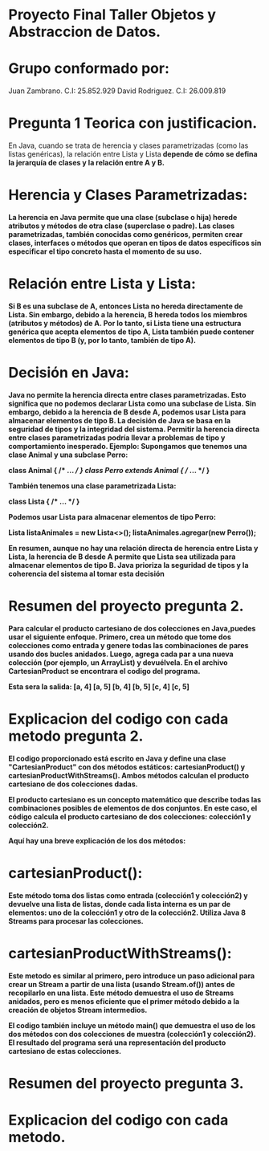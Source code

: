 # Proyecto Final Taller Objetos y Abstraccion de Datos.

# Grupo conformado por:

Juan Zambrano. C.I: 25.852.929
David Rodriguez. C.I: 26.009.819

# Pregunta 1 Teorica con justificacion.

En Java, cuando se trata de herencia y clases parametrizadas (como las listas genéricas), la relación entre Lista<A> y Lista<B> depende de cómo se defina la jerarquía de clases y la relación entre A y B.

# Herencia y Clases Parametrizadas:
La herencia en Java permite que una clase (subclase o hija) herede atributos y métodos de otra clase (superclase o padre).
Las clases parametrizadas, también conocidas como genéricos, permiten crear clases, interfaces o métodos que operan en tipos de datos específicos sin especificar el tipo concreto hasta el momento de su uso.

# Relación entre Lista<A> y Lista<B>:
Si B es una subclase de A, entonces Lista<B> no hereda directamente de Lista<A>.
Sin embargo, debido a la herencia, B hereda todos los miembros (atributos y métodos) de A.
Por lo tanto, si Lista<A> tiene una estructura genérica que acepta elementos de tipo A, Lista<B> también puede contener elementos de tipo B (y, por lo tanto, también de tipo A).

# Decisión en Java:
Java no permite la herencia directa entre clases parametrizadas.
Esto significa que no podemos declarar Lista<B> como una subclase de Lista<A>.
Sin embargo, debido a la herencia de B desde A, podemos usar Lista<A> para almacenar elementos de tipo B.
La decisión de Java se basa en la seguridad de tipos y la integridad del sistema. Permitir la herencia directa entre clases parametrizadas podría llevar a problemas de tipo y comportamiento inesperado.
Ejemplo:
Supongamos que tenemos una clase Animal y una subclase Perro:

class Animal { /* ... */ }
class Perro extends Animal { /* ... */ }


También tenemos una clase parametrizada Lista<T>:

class Lista<T> { /* ... */ }

Podemos usar Lista<Animal> para almacenar elementos de tipo Perro:

Lista<Animal> listaAnimales = new Lista<>();
listaAnimales.agregar(new Perro());

En resumen, aunque no hay una relación directa de herencia entre Lista<A> y Lista<B>, la herencia de B desde A permite que Lista<A> sea utilizada para almacenar elementos de tipo B. Java prioriza la seguridad de tipos y la coherencia del sistema al tomar esta decisión

# Resumen del proyecto pregunta 2.

 Para calcular el producto cartesiano de dos colecciones en Java,puedes usar el siguiente enfoque. Primero, crea un método que tome dos colecciones como entrada y genere todas las combinaciones de pares usando dos bucles anidados. Luego, agrega cada par a una nueva colección (por ejemplo, un ArrayList) y devuélvela. En el archivo CartesianProduct se encontrara el codigo del programa.

Esta sera la salida:
[a, 4]
[a, 5]
[b, 4]
[b, 5]
[c, 4]
[c, 5]

# Explicacion del codigo con cada metodo pregunta 2.

El codigo proporcionado está escrito en Java y define una clase "CartesianProduct" con dos métodos estáticos: cartesianProduct() y cartesianProductWithStreams(). Ambos métodos calculan el producto cartesiano de dos colecciones dadas.

El producto cartesiano es un concepto matemático que describe todas las combinaciones posibles de elementos de dos conjuntos. En este caso, el código calcula el producto cartesiano de dos colecciones: colección1 y colección2.

Aquí hay una breve explicación de los dos métodos:

# cartesianProduct():
Este método toma dos listas como entrada (colección1 y colección2) y devuelve una lista de listas, donde cada lista interna es un par de elementos: uno de la colección1 y otro de la colección2. Utiliza Java 8 Streams para procesar las colecciones.

# cartesianProductWithStreams():
Este metodo es similar al primero, pero introduce un paso adicional para crear un Stream a partir de una lista (usando Stream.of()) antes de recopilarlo en una lista. Este método demuestra el uso de Streams anidados, pero es menos eficiente que el primer método debido a la creación de objetos Stream intermedios.

El codigo también incluye un método main() que demuestra el uso de los dos métodos con dos colecciones de muestra (colección1 y colección2). El resultado del programa será una representación del producto cartesiano de estas colecciones.

# Resumen del proyecto pregunta 3.


# Explicacion del codigo con cada metodo.
